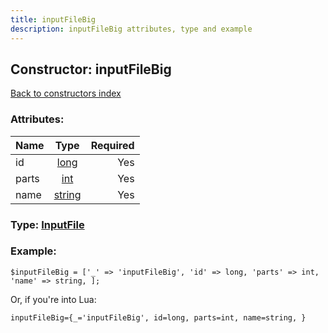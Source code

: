 ```yaml
---
title: inputFileBig
description: inputFileBig attributes, type and example
---
```

## Constructor: inputFileBig  
[Back to constructors index](index.md)



### Attributes:

| Name     |    Type       | Required |
|----------|:-------------:|---------:|
|id|[long](../types/long.md) | Yes|
|parts|[int](../types/int.md) | Yes|
|name|[string](../types/string.md) | Yes|



### Type: [InputFile](../types/InputFile.md)


### Example:

```
$inputFileBig = ['_' => 'inputFileBig', 'id' => long, 'parts' => int, 'name' => string, ];
```  

Or, if you're into Lua:  


```
inputFileBig={_='inputFileBig', id=long, parts=int, name=string, }

```


